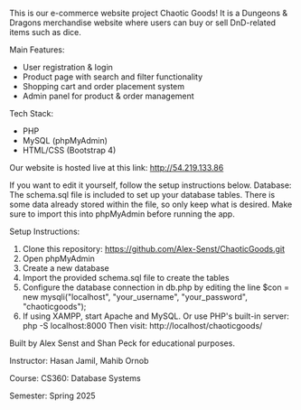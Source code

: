 This is our e-commerce website project Chaotic Goods! It is a Dungeons & Dragons merchandise website where users can buy or sell DnD-related items such as dice. 

Main Features:
- User registration & login
- Product page with search and filter functionality
- Shopping cart and order placement system
- Admin panel for product & order management
  
Tech Stack:
- PHP
- MySQL (phpMyAdmin)
- HTML/CSS (Bootstrap 4)

Our website is hosted live at this link: http://54.219.133.86 

If you want to edit it yourself, follow the setup instructions below.
Database: The schema.sql file is included to set up your database tables. There is some data already stored within the file, so only keep what is desired.
Make sure to import this into phpMyAdmin before running the app.

Setup Instructions:
1. Clone this repository: https://github.com/Alex-Senst/ChaoticGoods.git
2. Open phpMyAdmin
3. Create a new database
4. Import the provided schema.sql file to create the tables
5. Configure the database connection in db.php by editing the line
   $con = new mysqli("localhost", "your_username", "your_password", "chaoticgoods");
6. If using XAMPP, start Apache and MySQL.
   Or use PHP's built-in server:
   php -S localhost:8000
   Then visit:
   http://localhost/chaoticgoods/

Built by Alex Senst and Shan Peck for educational purposes.

Instructor: Hasan Jamil, Mahib Ornob

Course: CS360: Database Systems

Semester: Spring 2025
